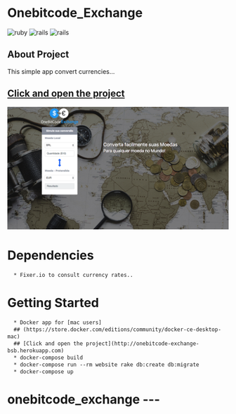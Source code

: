 **Onebitcode_Exchange**
===================

![ruby](https://img.shields.io/badge/Ruby-2.4.1-red.svg)
![rails](https://img.shields.io/badge/Rails-5.1.0-red.svg)
![rails](https://img.shields.io/docker/automated/jrottenberg/ffmpeg.svg)

## About Project

This simple app convert currencies...

## [Click and open the project](http://onebitcode-exchange-bsb.herokuapp.com)

![Onebitcode_ Exchange](https://raw.githubusercontent.com/edsonbatista/onebitcode_exchange/master/app/assets/images/screenshot.png)


# Dependencies
```
  * Fixer.io to consult currency rates..
```

# Getting Started
```
  * Docker app for [mac users]
  ## (https://store.docker.com/editions/community/docker-ce-desktop-mac)
  ## [Click and open the project](http://onebitcode-exchange-bsb.herokuapp.com)
  * docker-compose build
  * docker-compose run --rm website rake db:create db:migrate
  * docker-compose up
```
# onebitcode_exchange ---
